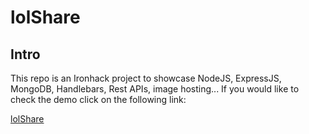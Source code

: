 # lolShare

## Intro

This repo is an Ironhack project to showcase NodeJS, ExpressJS, MongoDB, Handlebars, Rest APIs, image hosting...
If you would like to check the demo click on the following link:

[lolShare](https://lolshare.cyclic.app/)
